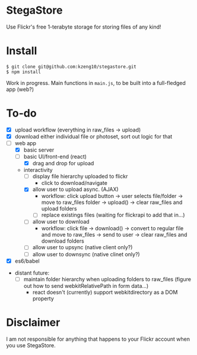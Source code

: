 # StegaStore
Use Flickr's free 1-terabyte storage for storing files of any kind!

# Install
```
$ git clone git@github.com:kzeng10/stegastore.git
$ npm install
```
Work in progress. Main functions in `main.js`, to be built into a full-fledged app (web?)

# To-do
- [x] upload workflow (everything in raw_files -> upload)
- [x] download either individual file or photoset, sort out logic for that
- [ ] web app
  - [x] basic server
  - [ ] basic UI/front-end (react)
    - [x] drag and drop for upload
  - interactivity
    - [ ] display file hierarchy uploaded to flickr
        - click to download/navigate
    - [x] allow user to upload async. (AJAX)
        - workflow: click upload button -> user selects file/folder -> move to raw_files folder -> upload() -> clear raw_files and upload folders
        - [ ] replace existings files (waiting for flickrapi to add that in...)
    - [ ] allow user to download
        - workflow: click file -> download() -> convert to regular file and move to raw_files -> send to user -> clear raw_files and download folders
    - [ ] allow user to upsync (native client only?)
    - [ ] allow user to downsync (native clinet only?)
- [x] es6/babel
- distant future:
    - [ ] maintain folder hierarchy when uploading folders to raw_files (figure out how to send webkitRelativePath in form data...)
        - react doesn't (currently) support webkitdirectory as a DOM property


# Disclaimer
I am not responsible for anything that happens to your Flickr account when you use StegaStore.
